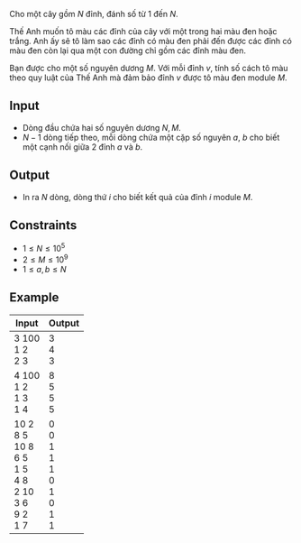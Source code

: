 Cho một cây gồm $N$ đỉnh, đánh số từ $1$ đến $N$.

Thế Anh muốn tô màu các đỉnh của cây với một trong hai màu đen hoặc trắng. Anh ấy sẽ tô làm sao các đỉnh có màu đen phải đến được các đỉnh có màu đen còn lại qua một con đường chỉ gồm các đỉnh màu đen.

Bạn được cho một số nguyên dương $M$. Với mỗi đỉnh $v$, tính số cách tô màu theo quy luật của Thế Anh mà đảm bảo đỉnh $v$ được tô màu đen module $M$.

## Input

- Dòng đầu chứa hai số nguyên dương $N, M$.
- $N - 1$ dòng tiếp theo, mỗi dòng chứa một cặp số nguyên $a$, $b$ cho biết một cạnh nối giữa 2 đỉnh $a$ và $b$.

## Output

- In ra $N$ dòng, dòng thứ $i$ cho biết kết quả của đỉnh $i$ module $M$.

## Constraints

- $1\le N\le 10^5$
- $2\le M\le 10^9$
- $1\le a,b\le N$

## Example
| Input                                                                 | Output                                         |
| --------------------------------------------------------------------- | ---------------------------------------------- |
| 3 100<br>1 2<br>2 3                                                   | 3<br>4<br>3                                    |
| 4 100<br>1 2<br>1 3<br>1 4                                            | 8<br>5<br>5<br>5                               |
| 10 2<br>8 5<br>10 8<br>6 5<br>1 5<br>4 8<br>2 10<br>3 6<br>9 2<br>1 7 | 0<br>0<br>1<br>1<br>1<br>0<br>1<br>0<br>1<br>1 |


